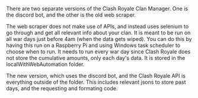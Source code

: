 There are two separate versions of the Clash Royale Clan Manager. One is the discord bot, and the other is the old web scraper. 

The web scraper does not make use of APIs, and instead uses selenium to go through and get all relevant info about your clan. It is meant to be run on all war days just before 4am (when the data gets wiped). You can do this by having this run on a Raspberry Pi and using Windows task scheduler to choose when to run. It needs to run every war day since Clash Royale does not store the cumulative amounts, only each day's data. It is stored in the localWithWebAutomation folder.

The new version, which uses the discord bot, and the Clash Royale API is everything outside of the folder. This includes relevant jsons to store past days, and the requesting and formating code.

